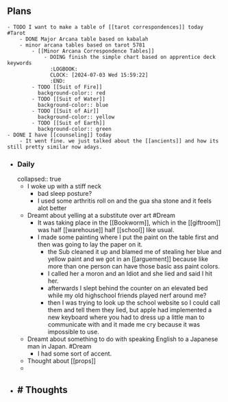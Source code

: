 ## Plans
	- TODO I want to make a table of [[tarot correspondences]] today #Tarot
		- DONE Major Arcana table based on kabalah
		- minor arcana tables based on tarot 5781
			- [[Minor Arcana Correspondence Tables]]
				- DOING finish the simple chart based on apprentice deck keywords
				  :LOGBOOK:
				  CLOCK: [2024-07-03 Wed 15:59:22]
				  :END:
			- TODO [[Suit of Fire]]
			  background-color:: red
			- TODO [[Suit of Water]]
			  background-color:: blue
			- TODO [[Suit of Air]]
			  background-color:: yellow
			- TODO [[Suit of Earth]]
			  background-color:: green
	- DONE I have [[counseling]] today
		- It went fine. we just talked about the [[ancients]] and how its still pretty similar now adays.
- ### Daily
  collapsed:: true
	- I woke up with a stiff neck
		- bad sleep posture?
		- I used some arthritis roll on and the gua sha stone and it feels alot better
	- Dreamt about yelling at a substitute over art #Dream
		- It was taking place in the [[Bookworm]], which in the [[giftroom]] was half [[warehouse]] half [[school]] like usual.
		- I made some painting where I put the paint on the table first and then was going to lay the paper on it.
			- the Sub cleaned it up and blamed me of stealing her blue and yellow paint and we got in an [[arguement]] because like more than one person can have those basic ass paint colors.
			- I called her a moron and an Idiot and she lied and said I hit her.
			- afterwards I slept behind the counter on an elevated bed while my old highschool friends played nerf around me?
			- then I was trying to look up the school website so I could call them and tell them they lied, but apple had implemented a new keyboard where you had to dress up a little man to communicate with and it made me cry because it was impossible to use.
	- Dreamt about something to do with speaking English to a Japanese man in Japan. #Dream
		- I had some sort of accent.
	- Thought about [[props]]
	-
- ## # Thoughts
